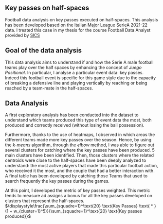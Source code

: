## Key passes on half-spaces
Football data analysis on key passes executed on half-spaces. This analysis has been developed based on the Italian Major League SerieA 2021-22 data. I treated this case in my thesis for the course Football Data Analyst provided by [SICS](https://www.sics.it/)

## Goal of the data analysis
This data analysis aims to understand if and how the Serie A male football teams play over the half spaces by enhancing the concept of *Juego Positional*. In particular, I analyse a particular event data: key passes. Indeed this football event is specific for this game style due to the capacity of breaking a defensive line and playing vertically by reaching or being reached by a team-mate in the half-spaces.

## Data Analysis
A first exploratory analysis has been conducted into the dataset to understand which teams produced this type of event data the most, both produced and correctly received (without losing the ball possession).

Furthermore, thanks to the use of heatmaps, I observed in which areas the different teams made more key passes over the season. Hence, by using the *k-means* algorithm, through the *elbow* method, I was able to figure out several clusters for catching where the key passes have been produced. 5 main clusters have been identified. Then, those clusters where the related centroids were close to the half-spaces have been deeply analyzed to understand: the most active players that made this particular football action, who received it the most, and the couple that had a better interaction with. A final table has been developed by catching those Teams that used to search frequently the key passes during the games.

At this point, I developed the metric of key passes weighted. This metric tends to measure ad assigns a bonus for all the key passes developed on clusters that represent the half-spaces.  
$\displaystyle\frac{\sum_{squadre=1}^\text{20} \text{Key Passes} \text{ * } (1 + w_{cluster=1}^5)}{\sum_{squadre=1}^\text{20} \text{Key passes produced}}$




